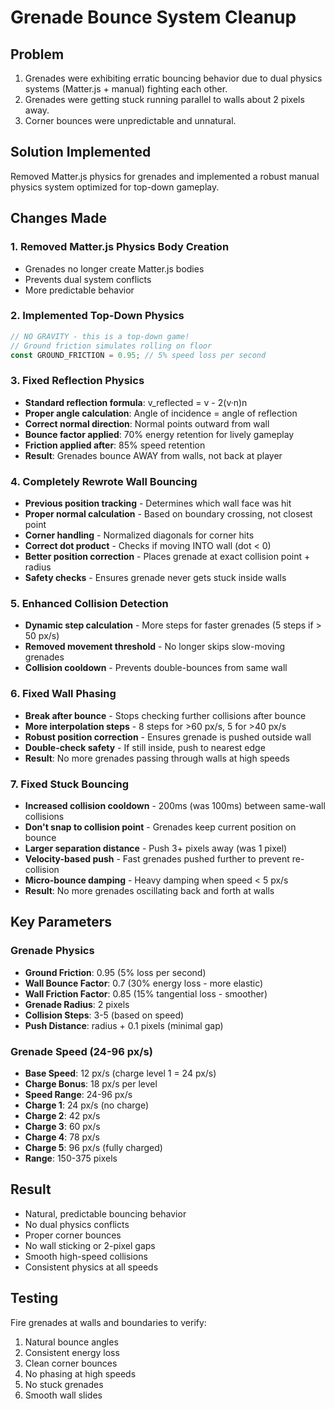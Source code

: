 # Grenade Bounce System Cleanup

## Problem
1. Grenades were exhibiting erratic bouncing behavior due to dual physics systems (Matter.js + manual) fighting each other.
2. Grenades were getting stuck running parallel to walls about 2 pixels away.
3. Corner bounces were unpredictable and unnatural.

## Solution Implemented
Removed Matter.js physics for grenades and implemented a robust manual physics system optimized for top-down gameplay.

## Changes Made

### 1. **Removed Matter.js Physics Body Creation**
- Grenades no longer create Matter.js bodies
- Prevents dual system conflicts
- More predictable behavior

### 2. **Implemented Top-Down Physics**
```typescript
// NO GRAVITY - this is a top-down game!
// Ground friction simulates rolling on floor
const GROUND_FRICTION = 0.95; // 5% speed loss per second
```

### 3. **Fixed Reflection Physics**
- **Standard reflection formula**: v_reflected = v - 2(v·n)n
- **Proper angle calculation**: Angle of incidence = angle of reflection
- **Correct normal direction**: Normal points outward from wall
- **Bounce factor applied**: 70% energy retention for lively gameplay
- **Friction applied after**: 85% speed retention
- **Result**: Grenades bounce AWAY from walls, not back at player

### 4. **Completely Rewrote Wall Bouncing**
- **Previous position tracking** - Determines which wall face was hit
- **Proper normal calculation** - Based on boundary crossing, not closest point
- **Corner handling** - Normalized diagonals for corner hits
- **Correct dot product** - Checks if moving INTO wall (dot < 0)
- **Better position correction** - Places grenade at exact collision point + radius
- **Safety checks** - Ensures grenade never gets stuck inside walls

### 5. **Enhanced Collision Detection**
- **Dynamic step calculation** - More steps for faster grenades (5 steps if > 50 px/s)
- **Removed movement threshold** - No longer skips slow-moving grenades
- **Collision cooldown** - Prevents double-bounces from same wall

### 6. **Fixed Wall Phasing**
- **Break after bounce** - Stops checking further collisions after bounce
- **More interpolation steps** - 8 steps for >60 px/s, 5 for >40 px/s
- **Robust position correction** - Ensures grenade is pushed outside wall
- **Double-check safety** - If still inside, push to nearest edge
- **Result**: No more grenades passing through walls at high speeds

### 7. **Fixed Stuck Bouncing**
- **Increased collision cooldown** - 200ms (was 100ms) between same-wall collisions
- **Don't snap to collision point** - Grenades keep current position on bounce
- **Larger separation distance** - Push 3+ pixels away (was 1 pixel)
- **Velocity-based push** - Fast grenades pushed further to prevent re-collision
- **Micro-bounce damping** - Heavy damping when speed < 5 px/s
- **Result**: No more grenades oscillating back and forth at walls

## Key Parameters

### Grenade Physics
- **Ground Friction**: 0.95 (5% loss per second)
- **Wall Bounce Factor**: 0.7 (30% energy loss - more elastic)
- **Wall Friction Factor**: 0.85 (15% tangential loss - smoother)
- **Grenade Radius**: 2 pixels
- **Collision Steps**: 3-5 (based on speed)
- **Push Distance**: radius + 0.1 pixels (minimal gap)

### Grenade Speed (24-96 px/s)
- **Base Speed**: 12 px/s (charge level 1 = 24 px/s)
- **Charge Bonus**: 18 px/s per level
- **Speed Range**: 24-96 px/s
- **Charge 1**: 24 px/s (no charge)
- **Charge 2**: 42 px/s
- **Charge 3**: 60 px/s
- **Charge 4**: 78 px/s
- **Charge 5**: 96 px/s (fully charged)
- **Range**: 150-375 pixels

## Result
- Natural, predictable bouncing behavior
- No dual physics conflicts
- Proper corner bounces
- No wall sticking or 2-pixel gaps
- Smooth high-speed collisions
- Consistent physics at all speeds

## Testing
Fire grenades at walls and boundaries to verify:
1. Natural bounce angles
2. Consistent energy loss
3. Clean corner bounces
4. No phasing at high speeds
5. No stuck grenades
6. Smooth wall slides 